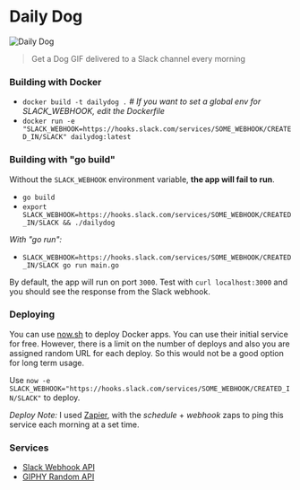 # Daily Dog

![Daily Dog](https://i.imgur.com/0Uzt9VB.png)

> Get a Dog GIF delivered to a Slack channel every morning

### Building with Docker

* `docker build -t dailydog .` _\# If you want to set a global env for SLACK_WEBHOOK, edit the Dockerfile_
* `docker run -e "SLACK_WEBHOOK=https://hooks.slack.com/services/SOME_WEBHOOK/CREATED_IN/SLACK" dailydog:latest`

### Building with "go build"

Without the `SLACK_WEBHOOK` environment variable, **the app will fail to run**.

* `go build`
* `export SLACK_WEBHOOK=https://hooks.slack.com/services/SOME_WEBHOOK/CREATED_IN/SLACK && ./dailydog`

*With "go run":*

* `SLACK_WEBHOOK=https://hooks.slack.com/services/SOME_WEBHOOK/CREATED_IN/SLACK go run main.go`

By default, the app will run on port `3000`. Test with `curl localhost:3000` and you should see the response from the Slack webhook.

### Deploying

You can use [now.sh](https://zeit.co/now) to deploy Docker apps. You can use their initial service for free. However, there is a limit on the number of deploys and also you are assigned random URL for each deploy. So this would not be a good option for long term usage.

Use `now -e SLACK_WEBHOOK="https://hooks.slack.com/services/SOME_WEBHOOK/CREATED_IN/SLACK"` to deploy.

*Deploy Note:* I used [Zapier](https://zapier.com/), with the _schedule_ + _webhook_ zaps to ping this service each morning at a set time.

### Services

* [Slack Webhook API](https://api.slack.com/incoming-webhooks)
* [GIPHY Random API](https://github.com/Giphy/GiphyAPI#random-endpoint)

